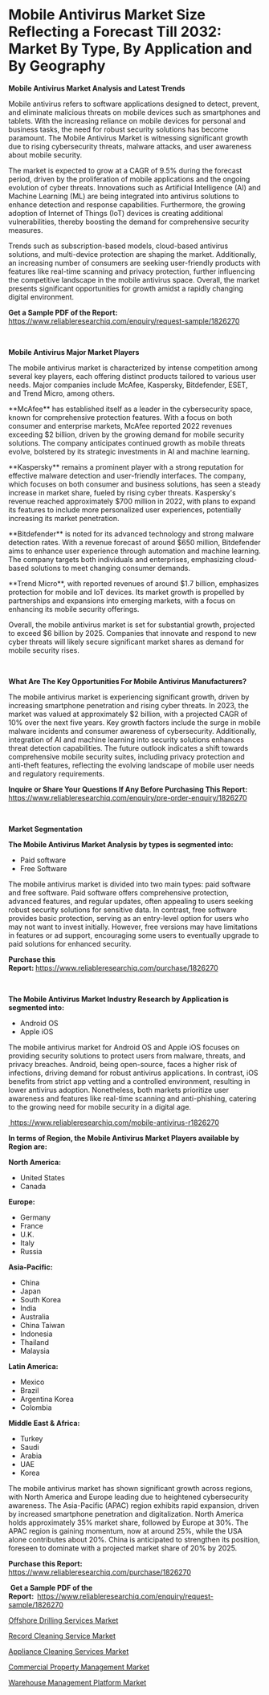 <p><h1>Mobile Antivirus Market Size Reflecting a Forecast Till 2032: Market By Type, By Application and By Geography</h1></p><p><strong>Mobile Antivirus Market Analysis and Latest Trends</strong></p>
<p><p>Mobile antivirus refers to software applications designed to detect, prevent, and eliminate malicious threats on mobile devices such as smartphones and tablets. With the increasing reliance on mobile devices for personal and business tasks, the need for robust security solutions has become paramount. The Mobile Antivirus Market is witnessing significant growth due to rising cybersecurity threats, malware attacks, and user awareness about mobile security.</p><p>The market is expected to grow at a CAGR of 9.5% during the forecast period, driven by the proliferation of mobile applications and the ongoing evolution of cyber threats. Innovations such as Artificial Intelligence (AI) and Machine Learning (ML) are being integrated into antivirus solutions to enhance detection and response capabilities. Furthermore, the growing adoption of Internet of Things (IoT) devices is creating additional vulnerabilities, thereby boosting the demand for comprehensive security measures.</p><p>Trends such as subscription-based models, cloud-based antivirus solutions, and multi-device protection are shaping the market. Additionally, an increasing number of consumers are seeking user-friendly products with features like real-time scanning and privacy protection, further influencing the competitive landscape in the mobile antivirus space. Overall, the market presents significant opportunities for growth amidst a rapidly changing digital environment.</p></p>
<p><strong>Get a Sample PDF of the Report:&nbsp;</strong> <a href="https://www.reliableresearchiq.com/enquiry/request-sample/1826270?utm_campaign=1123&utm_medium=2&utm_source=Github&utm_content=ia&utm_term=09032025&utm_id=mobile-antivirus">https://www.reliableresearchiq.com/enquiry/request-sample/1826270</a></p>
<p>&nbsp;</p>
<p><strong>Mobile Antivirus Major Market Players</strong></p>
<p><p>The mobile antivirus market is characterized by intense competition among several key players, each offering distinct products tailored to various user needs. Major companies include McAfee, Kaspersky, Bitdefender, ESET, and Trend Micro, among others.</p><p>**McAfee** has established itself as a leader in the cybersecurity space, known for comprehensive protection features. With a focus on both consumer and enterprise markets, McAfee reported 2022 revenues exceeding $2 billion, driven by the growing demand for mobile security solutions. The company anticipates continued growth as mobile threats evolve, bolstered by its strategic investments in AI and machine learning.</p><p>**Kaspersky** remains a prominent player with a strong reputation for effective malware detection and user-friendly interfaces. The company, which focuses on both consumer and business solutions, has seen a steady increase in market share, fueled by rising cyber threats. Kaspersky's revenue reached approximately $700 million in 2022, with plans to expand its features to include more personalized user experiences, potentially increasing its market penetration.</p><p>**Bitdefender** is noted for its advanced technology and strong malware detection rates. With a revenue forecast of around $650 million, Bitdefender aims to enhance user experience through automation and machine learning. The company targets both individuals and enterprises, emphasizing cloud-based solutions to meet changing consumer demands.</p><p>**Trend Micro**, with reported revenues of around $1.7 billion, emphasizes protection for mobile and IoT devices. Its market growth is propelled by partnerships and expansions into emerging markets, with a focus on enhancing its mobile security offerings.</p><p>Overall, the mobile antivirus market is set for substantial growth, projected to exceed $6 billion by 2025. Companies that innovate and respond to new cyber threats will likely secure significant market shares as demand for mobile security rises.</p></p>
<p>&nbsp;</p>
<p><strong>What Are The Key Opportunities For Mobile Antivirus Manufacturers?</strong></p>
<p><p>The mobile antivirus market is experiencing significant growth, driven by increasing smartphone penetration and rising cyber threats. In 2023, the market was valued at approximately $2 billion, with a projected CAGR of 10% over the next five years. Key growth factors include the surge in mobile malware incidents and consumer awareness of cybersecurity. Additionally, integration of AI and machine learning into security solutions enhances threat detection capabilities. The future outlook indicates a shift towards comprehensive mobile security suites, including privacy protection and anti-theft features, reflecting the evolving landscape of mobile user needs and regulatory requirements.</p></p>
<p><strong>Inquire or Share Your Questions If Any Before Purchasing This Report:</strong> <a href="https://www.reliableresearchiq.com/enquiry/pre-order-enquiry/1826270?utm_campaign=1123&utm_medium=2&utm_source=Github&utm_content=ia&utm_term=09032025&utm_id=mobile-antivirus">https://www.reliableresearchiq.com/enquiry/pre-order-enquiry/1826270</a></p>
<p>&nbsp;</p>
<p><strong>Market Segmentation</strong></p>
<p><strong>The Mobile Antivirus Market Analysis by types is segmented into:</strong></p>
<p><ul><li>Paid software</li><li>Free Software</li></ul></p>
<p><p>The mobile antivirus market is divided into two main types: paid software and free software. Paid software offers comprehensive protection, advanced features, and regular updates, often appealing to users seeking robust security solutions for sensitive data. In contrast, free software provides basic protection, serving as an entry-level option for users who may not want to invest initially. However, free versions may have limitations in features or ad support, encouraging some users to eventually upgrade to paid solutions for enhanced security.</p></p>
<p><strong>Purchase this Report:&nbsp;</strong><a href="https://www.reliableresearchiq.com/purchase/1826270?utm_campaign=1123&utm_medium=2&utm_source=Github&utm_content=ia&utm_term=09032025&utm_id=mobile-antivirus">https://www.reliableresearchiq.com/purchase/1826270</a></p>
<p>&nbsp;</p>
<p><strong>The Mobile Antivirus Market Industry Research by Application is segmented into:</strong></p>
<p><ul><li>Android OS</li><li>Apple iOS</li></ul></p>
<p><p>The mobile antivirus market for Android OS and Apple iOS focuses on providing security solutions to protect users from malware, threats, and privacy breaches. Android, being open-source, faces a higher risk of infections, driving demand for robust antivirus applications. In contrast, iOS benefits from strict app vetting and a controlled environment, resulting in lower antivirus adoption. Nonetheless, both markets prioritize user awareness and features like real-time scanning and anti-phishing, catering to the growing need for mobile security in a digital age.</p></p>
<p><a href="https://www.reliableresearchiq.com/mobile-antivirus-r1826270?utm_campaign=1123&utm_medium=2&utm_source=Github&utm_content=ia&utm_term=09032025&utm_id=mobile-antivirus">&nbsp;https://www.reliableresearchiq.com/mobile-antivirus-r1826270</a></p>
<p><strong>In terms of Region, the Mobile Antivirus Market Players available by Region are:</strong></p>
<p>
    <p> <strong> North America: </strong>
        <ul>
            <li>United States</li>
            <li>Canada</li>
        </ul>
        </p> 
    <p> <strong> Europe: </strong>
        <ul>
            <li>Germany</li>
            <li>France</li>
            <li>U.K.</li>
            <li>Italy</li>
            <li>Russia</li>
        </ul>
        </p> 
    <p> <strong> Asia-Pacific: </strong>
        <ul>
            <li>China</li>
            <li>Japan</li>
            <li>South Korea</li>
            <li>India</li>
            <li>Australia</li>
            <li>China Taiwan</li>
            <li>Indonesia</li>
            <li>Thailand</li>
            <li>Malaysia</li>
        </ul>
        </p> 
    <p> <strong> Latin America: </strong>
        <ul>
            <li>Mexico</li>
            <li>Brazil</li>
            <li>Argentina Korea</li>
            <li>Colombia</li>
        </ul>
        </p> 
    <p> <strong> Middle East & Africa: </strong>
        <ul>
            <li>Turkey</li>
            <li>Saudi</li>
            <li>Arabia</li>
            <li>UAE</li>
            <li>Korea</li>
        </ul>
    </p>
    </p>
<p><p>The mobile antivirus market has shown significant growth across regions, with North America and Europe leading due to heightened cybersecurity awareness. The Asia-Pacific (APAC) region exhibits rapid expansion, driven by increased smartphone penetration and digitalization. North America holds approximately 35% market share, followed by Europe at 30%. The APAC region is gaining momentum, now at around 25%, while the USA alone contributes about 20%. China is anticipated to strengthen its position, foreseen to dominate with a projected market share of 20% by 2025.</p></p>
<p><strong>Purchase this Report: </strong><a href="https://www.reliableresearchiq.com/purchase/1826270?utm_campaign=1123&utm_medium=2&utm_source=Github&utm_content=ia&utm_term=09032025&utm_id=mobile-antivirus">https://www.reliableresearchiq.com/purchase/1826270</a></p>
<p>&nbsp;<strong>Get a Sample PDF of the Report:&nbsp;&nbsp;</strong><a href="https://www.reliableresearchiq.com/enquiry/request-sample/1826270?utm_campaign=1123&utm_medium=2&utm_source=Github&utm_content=ia&utm_term=09032025&utm_id=mobile-antivirus">https://www.reliableresearchiq.com/enquiry/request-sample/1826270</a></p>
<p><strong></strong></p>
<p><p><a href="https://github.com/puttslukis59/Market-Research-Report-List-1/blob/main/offshore-drilling-services-market.md?utm_campaign=1123&utm_medium=2&utm_source=Github&utm_content=ia&utm_term=09032025&utm_id=mobile-antivirus">Offshore Drilling Services Market</a></p><p><a href="https://github.com/vandelmanize/Market-Research-Report-List-1/blob/main/record-cleaning-service-market.md?utm_campaign=1123&utm_medium=2&utm_source=Github&utm_content=ia&utm_term=09032025&utm_id=mobile-antivirus">Record Cleaning Service Market</a></p><p><a href="https://github.com/saribuissawi/Market-Research-Report-List-1/blob/main/appliance-cleaning-services-market.md?utm_campaign=1123&utm_medium=2&utm_source=Github&utm_content=ia&utm_term=09032025&utm_id=mobile-antivirus">Appliance Cleaning Services Market</a></p><p><a href="https://github.com/foddekampo/Market-Research-Report-List-1/blob/main/commercial-property-management-market.md?utm_campaign=1123&utm_medium=2&utm_source=Github&utm_content=ia&utm_term=09032025&utm_id=mobile-antivirus">Commercial Property Management Market</a></p><p><a href="https://github.com/furnoirons9e/Market-Research-Report-List-1/blob/main/warehouse-management-platform-market.md?utm_campaign=1123&utm_medium=2&utm_source=Github&utm_content=ia&utm_term=09032025&utm_id=mobile-antivirus">Warehouse Management Platform Market</a></p></p>